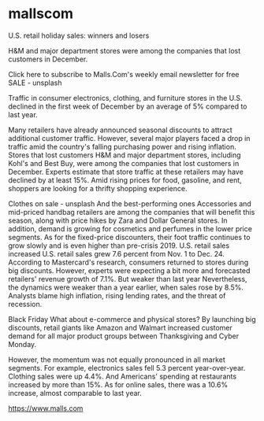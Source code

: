 # mallscom

U.S. retail holiday sales: winners and losers 

H&M and major department stores were among the companies that lost customers in December.

Click here to subscribe to Malls.Com's weekly email newsletter for free
SALE - unsplash

Traffic in consumer electronics, clothing, and furniture stores in the U.S. declined in the first week of December by an average of 5% compared to last year. 

Many retailers have already announced seasonal discounts to attract additional customer traffic. However, several major players faced a drop in traffic amid the country's falling purchasing power and rising inflation. 
Stores that lost customers
H&M and major department stores, including Kohl's and Best Buy, were among the companies that lost customers in December. Experts estimate that store traffic at these retailers may have declined by at least 15%. Amid rising prices for food, gasoline, and rent, shoppers are looking for a thrifty shopping experience.


Clothes on sale - unsplash
And the best-performing ones
Accessories and mid-priced handbag retailers are among the companies that will benefit this season, along with price hikes by Zara and Dollar General stores. In addition, demand is growing for cosmetics and perfumes in the lower price segments. As for the fixed-price discounters, their foot traffic continues to grow slowly and is even higher than pre-crisis 2019. 
U.S. retail sales increased
U.S. retail sales grew 7.6 percent from Nov. 1 to Dec. 24. According to Mastercard's research, consumers returned to stores during big discounts. However, experts were expecting a bit more and forecasted retailers' revenue growth of 7.1%.
But weaker than last year
Nevertheless, the dynamics were weaker than a year earlier, when sales rose by 8.5%. Analysts blame high inflation, rising lending rates, and the threat of recession. 

Black Friday
What about e-commerce and physical stores?
By launching big discounts, retail giants like Amazon and Walmart increased customer demand for all major product groups between Thanksgiving and Cyber Monday.

However, the momentum was not equally pronounced in all market segments. For example, electronics sales fell 5.3 percent year-over-year. Clothing sales were up 4.4%. And Americans' spending at restaurants increased by more than 15%. As for online sales, there was a 10.6% increase, almost comparable to last year. 

https://www.malls.com
